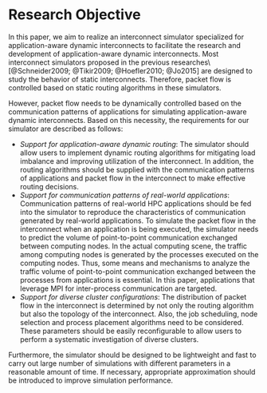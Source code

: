 # Research Objective

In this paper, we aim to realize an interconnect simulator specialized for
application-aware dynamic interconnects to facilitate the research and
development of application-aware dynamic interconnects. Most interconnect
simulators proposed in the previous researches\ [@Schneider2009; @Tikir2009;
@Hoefler2010; @Jo2015] are designed to study the behavior of static
interconnects. Therefore, packet flow is controlled based on static routing
algorithms in these simulators.

However, packet flow needs to be dynamically controlled based on the
communication patterns of applications for simulating application-aware
dynamic interconnects. Based on this necessity, the requirements for our
simulator are described as follows:

- _Support for application-aware dynamic routing_: The simulator should allow
  users to implement dynamic routing algorithms for mitigating load imbalance
  and improving utilization of the interconnect. In addition, the routing
  algorithms should be supplied with the communication patterns of
  applications and packet flow in the interconnect to make effective routing
  decisions.
- _Support for communication patterns of real-world applications_:
  Communication patterns of real-world HPC applications should be fed into the
  simulator to reproduce the characteristics of communication generated by
  real-world applications. To simulate the packet flow in the interconnect
  when an application is being executed, the simulator needs to predict the
  volume of point-to-point communication exchanged between computing nodes. In
  the actual computing scene, the traffic among computing nodes is generated by
  the processes executed on the computing nodes. Thus, some means and
  mechanisms to analyze the traffic volume of point-to-point communication
  exchanged between the processes from applications is essential. In this
  paper, applications that leverage MPI for inter-process communication are
  targeted.
- _Support for diverse cluster configurations_: The distribution of packet
  flow in the interconnect is determined by not only the routing algorithm but
  also the topology of the interconnect. Also, the job scheduling, node
  selection and process placement algorithms need to be considered. These
  parameters should be easily reconfigurable to allow users to perform a
  systematic investigation of diverse clusters.

Furthermore, the simulator should be designed to be lightweight and fast to
carry out large number of simulations with different parameters in a
reasonable amount of time. If necessary, appropriate approximation should be
introduced to improve simulation performance.
